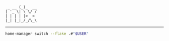 
```
 _ __ (_)_  __
| '_ \| \ \/ /
| | | | |>  < 
|_| |_|_/_/\_\
```

---


```bash
home-manager switch --flake .#"$USER"
```
